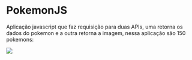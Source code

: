 # PokemonJS

Aplicação javascript que faz requisição para duas APIs, uma retorna os dados do pokemon
e a outra retorna a imagem, nessa aplicação são 150 pokemons:

![](https://i.imgur.com/D6cqR4d.png)



